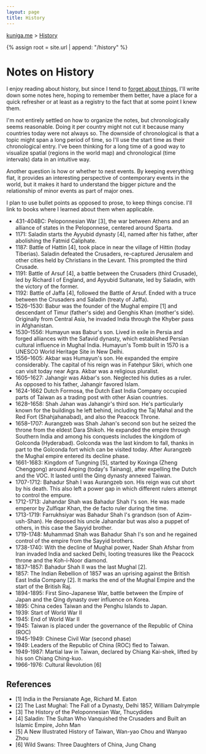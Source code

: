 ```yaml
---
layout: page
title: History
---
```


<p>
  <a href="{{ site.url }}">kuniga.me</a> > <a href="{{ site.url }}/history">History</a>
</p>

{% assign root = site.url | append: "/history" %}

# Notes on History 

I enjoy reading about history, but since I tend to [forget about things](https://www.kuniga.me/blog/2022/12/27/on-memory.html), I'll write down some notes here, hoping to remember them better, have a place for a quick refresher or at least as a registry to the fact that at some point I knew them.

I'm not entirely settled on how to organize the notes, but chronologically seems reasonable. Doing it per country might not cut it because many countries today were not always so. The downside of chronological is that a topic might span a long period of time, so I'll use the start time as their chronological entry. I've been thinking for a long time of a good way to visualize spatial (regions in the world map) and chronological (time intervals) data in an intuitive way.

Another question is how or whether to nest events. By keeping everything flat, it provides an interesting perspective of contemporary events in the world, but it makes it hard to understand the bigger picture and the relationship of minor events as part of major ones.

I plan to use bullet points as opposed to prose, to keep things concise. I'll link to books where I learned about them when applicable.

* 431-404BC: Peloponnesian War [3], the war between Athens and an alliance of states in the Peloponnese, centered around Sparta.
* 1171: Saladin starts the Ayyubid dynasty [4], named after his father, after abolishing the Fatmid Caliphate.
* 1187: Battle of Hattin [4], took place in near the village of Hittin (today Tiberias). Saladin defeated the Crusaders, re-captured Jerusalem and other cities held by Christians in the Levant. This prompted the third Crusade.
* 1191: Battle of Arsuf [4], a battle between the Crusaders (third Crusade), led by  Richard I of England, and Ayyubid Sultanate, led by Saladin, with the victory of the former.
* 1192: Battle of Jaffa [4], followed the Battle of Arsuf. Ended with a truce between the Crusaders and Saladin (treaty of Jaffa).
* 1526–1530: Babur was the founder of the Mughal empire [1] and descendant of Timur (father's side) and Genghis Khan (mother's side). Originally from Central Asia, he invaded India through the Khyber pass in Afghanistan.
* 1530–1556: Humayun was Babur's son. Lived in exile in Persia and forged alliances with the Safavid dynasty, which established Persian cultural influence in Mughal India. Humayun's Tomb built in 1570 is a UNESCO World Heritage Site in New Delhi.
* 1556–1605: Akbar was Humayun's son. He expanded the empire considerably. The capital of his reign was in Fatehpur Sikri, which one can visit today near Agra. Akbar was a religious pluralist.
* 1605–1627: Jahangir was Akbar's son. Neglected his duties as a ruler. As opposed to his father, Jahangir favored Islam.
* 1624-1662 Dutch Formosa, the Dutch East India Company occupied parts of Taiwan as a trading post with other Asian countries.
* 1628–1658: Shah Jahan was Jahangir's third son. He's particularly known for the buildings he left behind, including the Taj Mahal and the Red Fort (Shahjahanabad), and also the Peacock Throne.
* 1658–1707: Aurangzeb was Shah Jahan's second son but he seized the throne from the eldest Dara Shikoh. He expanded the empire through Southern India and among his conquests includes the kingdom of Golconda (Hyderabad). Golconda was the last kindom to fall, thanks in part to the Golconda fort which can be visited today. After Aurangzeb the Mughal empire entered its decline phase.
* 1661-1683: Kingdom of Tungning [5], started by Koxinga (Zheng Chenggong) around Anping (today's Tainang), after expelling the Dutch and the VOC. It lasted until the Qing dynasty annexed Taiwan.
* 1707-1712: Bahadur Shah I was Aurangzeb son. His reign was cut short by his death. This also left a power gap in which different rulers attempt to control the empure.
* 1712-1713: Jahandar Shah was Bahadur Shah I's son. He was made emperor by Zulfiqar Khan, the de facto ruler during the time.
* 1713-1719: Farrukhsiyar was Bahadur Shah I's grandson (son of Azim-ush-Shan). He deposed his uncle Jahandar but was also a puppet of others, in this case the Sayyid brother.
* 1719-1748: Muhammad Shah was Bahadur Shah I's son and he regained control of the empire from the Sayyid brothers.
* 1738-1740: With the decline of Mughal power, Nader Shah Afshar from Iran invaded India and sacked Delhi, looting treasures like the Peacock throne and the Koh-i-Noor diamond.
* 1837–1857: Bahadur Shah II was the last Mughal [2]. 
* 1857: The Indian Rebellion of 1857 was an uprising against the British East India Company [2]. It marks the end of the Mughal Empire and the start of the British Raj.
* 1894-1895: First Sino-Japanese War, battle between the Empire of Japan and the Qing dynasty over influence on Korea. 
* 1895: China cedes Taiwan and the Penghu Islands to Japan.
* 1939: Start of World War II
* 1945: End of World War II
* 1945: Taiwan is placed under the governance of the Republic of China (ROC)
* 1945-1949: Chinese Civil War (second phase)
* 1949: Leaders of the Republic of China (ROC) fled to Taiwan.
* 1949-1987: Martial law in Taiwan, declared by Chiang Kai-shek, lifted by his son Chiang Ching-kuo.
* 1966-1976: Cultural Revolution [6]

## References

* [1] India in the Persianate Age, Richard M. Eaton
* [2] The Last Mughal: The Fall of a Dynasty, Delhi 1857, William Dalrymple
* [3] The History of the Peloponnesian War, Thucydides
* [4] Saladin: The Sultan Who Vanquished the Crusaders and Built an Islamic Empire, John Man
* [5] A New  Illustrated History of Taiwan, Wan-yao Chou and Wanyao Zhou
* [6] Wild Swans: Three Daughters of China, Jung Chang
